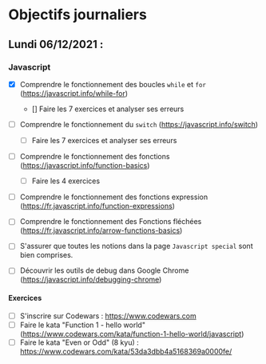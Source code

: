 # Objectifs journaliers

## Lundi 06/12/2021 :

### Javascript

* [X] Comprendre le fonctionnement des boucles `while` et `for` (https://javascript.info/while-for)
  * [] Faire les 7 exercices et analyser ses erreurs
* [ ] Comprendre le fonctionnement du `switch` (https://javascript.info/switch)
  * [ ] Faire les 7 exercices et analyser ses erreurs
* [ ] Comprendre le fonctionnement des fonctions (https://javascript.info/function-basics)
    * [ ] Faire les 4 exercices
* [ ] Comprendre le fonctionnement des fonctions expression (https://fr.javascript.info/function-expressions)
* [ ] Comprendre le fonctionnement des Fonctions fléchées (https://fr.javascript.info/arrow-functions-basics)
* [ ] S'assurer que toutes les notions dans la page `Javascript special` sont bien comprises.
* [ ] Découvrir les outils de debug dans Google Chrome (https://javascript.info/debugging-chrome)


#### Exercices

* [ ] S'inscrire sur Codewars : https://www.codewars.com
* [ ] Faire le kata "Function 1 - hello world" (https://www.codewars.com/kata/function-1-hello-world/javascript)
* [ ] Faire le kata "Even or Odd" (8 kyu) : https://www.codewars.com/kata/53da3dbb4a5168369a0000fe/